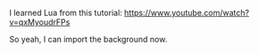 I learned Lua from this tutorial: https://www.youtube.com/watch?v=qxMyoudrFPs

So yeah, I can import the background now.
